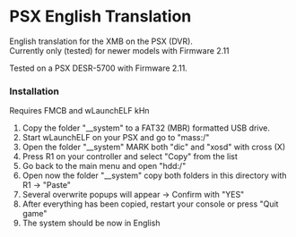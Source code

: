 # PSX English Translation
English translation for the XMB on the PSX (DVR). </br>
Currently only (tested) for newer models with Firmware 2.11 </br>

Tested on a PSX DESR-5700 with Firmware 2.11.

### Installation
Requires FMCB and wLaunchELF kHn
1. Copy the folder "__system" to a FAT32 (MBR) formatted USB drive.
2. Start wLaunchELF on your PSX and go to "mass:/"
3. Open the folder "__system" MARK both "dic" and "xosd" with cross (X)
4. Press R1 on your controller and select "Copy" from the list
5. Go back to the main menu and open "hdd:/"
6. Open now the folder "__system" copy both folders in this directory with R1 -> "Paste"
7. Several overwrite popups will appear -> Confirm with "YES"
8. After everything has been copied, restart your console or press "Quit game"
9. The system should be now in English
